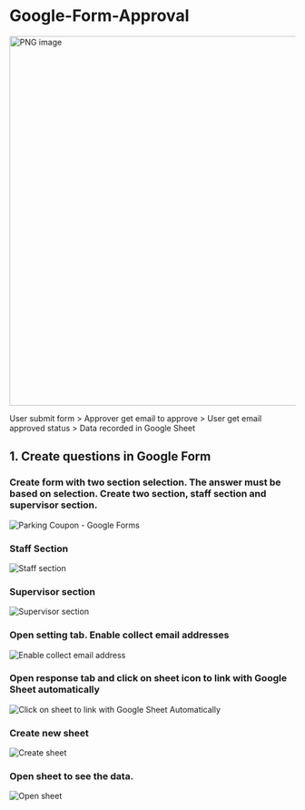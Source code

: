 # Google-Form-Approval
<img width="651" alt="PNG image" src="https://user-images.githubusercontent.com/37354986/186953736-0b830d66-5e1b-4dff-95f7-0a9eaa12526c.png">


User submit form > Approver get email to approve > User get email approved status > Data recorded in Google Sheet

## 1. Create questions in Google Form
### Create form with two section selection. The answer must be based on selection. Create two section, staff section and supervisor section.
![Parking Coupon - Google Forms](https://user-images.githubusercontent.com/37354986/186950996-28655ec4-071a-458f-a0dd-00fdbe5c3e8d.png)

### Staff Section
![Staff section](https://user-images.githubusercontent.com/37354986/186951312-51470519-6ca4-45c2-a568-8b0172955d05.png)


### Supervisor section
![Supervisor section](https://user-images.githubusercontent.com/37354986/186951404-ff6602cd-325d-41b0-879a-4a80253775ad.png)


### Open setting tab. Enable collect email addresses
![Enable collect email address](https://user-images.githubusercontent.com/37354986/186952887-779063b2-7f4d-4cdf-8c38-79976501883c.png)

### Open response tab and click on sheet icon to link with Google Sheet automatically
![Click on sheet to link with Google Sheet Automatically](https://user-images.githubusercontent.com/37354986/186953337-05b8e394-886d-4d78-8e06-cdaf8af464a0.png)

### Create new sheet
![Create sheet](https://user-images.githubusercontent.com/37354986/186953432-d7e0af23-259b-436a-bd35-66afd7ff4246.png)

### Open sheet to see the data.
![Open sheet](https://user-images.githubusercontent.com/37354986/186953487-1e77d236-08e9-42ae-9dbe-54bd53dbca6d.png)
